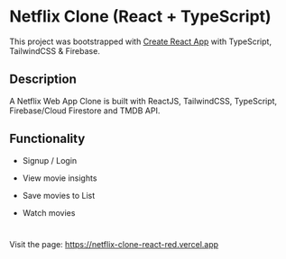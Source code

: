 # Netflix Clone (React + TypeScript)

This project was bootstrapped with [Create React App](https://github.com/facebook/create-react-app) with TypeScript, TailwindCSS & Firebase.

## Description

A Netflix Web App Clone is built with ReactJS, TailwindCSS, TypeScript, Firebase/Cloud Firestore and TMDB API.

## Functionality
- Signup / Login

- View movie insights

- Save movies to List

- Watch movies

#
Visit the page: https://netflix-clone-react-red.vercel.app
